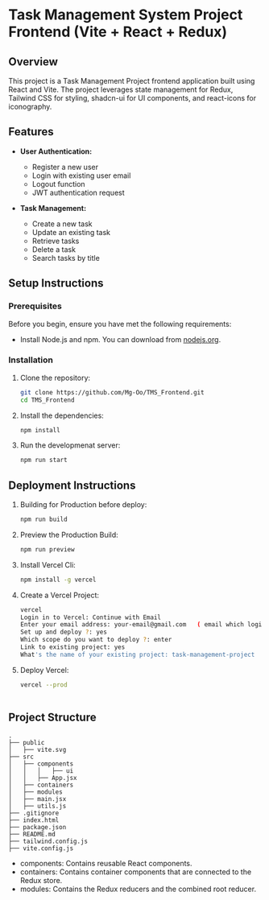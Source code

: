# Task Management System Project Frontend (Vite + React + Redux)

## Overview

This project is a Task Management Project frontend application built using React and Vite. The project leverages state management for Redux, Tailwind CSS for styling, shadcn-ui for UI components, and react-icons for iconography.

## Features

- **User Authentication:**
  - Register a new user
  - Login with existing user email
  - Logout function
  - JWT authentication request

- **Task Management:**
  - Create a new task
  - Update an existing task
  - Retrieve tasks 
  - Delete a task
  - Search tasks by title

## Setup Instructions

### Prerequisites

Before you begin, ensure you have met the following requirements:

- Install Node.js and npm. You can download from [nodejs.org](https://nodejs.org/).

### Installation

1. Clone the repository:

   ```sh
   git clone https://github.com/Mg-Oo/TMS_Frontend.git
   cd TMS_Frontend

2. Install the dependencies:

    ```sh
    npm install

3. Run the developmenat server:

    ```sh
    npm run start

## Deployment Instructions

1. Building for Production before deploy:

    ```sh
    npm run build

2. Preview the Production Build:

    ```sh
    npm run preview

3. Install Vercel Cli:
      
     ```sh
     npm install -g vercel

4. Create a Vercel Project:
      
      ```sh
      vercel
      Login in to Vercel: Continue with Email
      Enter your email address: your-email@gmail.com   ( email which login to Vercel)
      Set up and deploy ?: yes
      Which scope do you want to deploy ?: enter
      Link to existing project: yes
      What's the name of your existing project: task-management-project

5. Deploy Vercel:

   ```sh
   vercel --prod
      

## Project Structure

```plaintext
.
├── public
│   ├── vite.svg
├── src
│   ├── components
│   │   │   ├── ui
│   │   ├── App.jsx
│   ├── containers
│   ├── modules
│   ├── main.jsx
│   ├── utils.js
├── .gitignore
├── index.html
├── package.json
├── README.md
├── tailwind.config.js
├── vite.config.js
```

  -    components: Contains reusable React components.
  -    containers: Contains container components that are connected to the Redux store.
  -    modules: Contains the Redux reducers and the combined root reducer.
